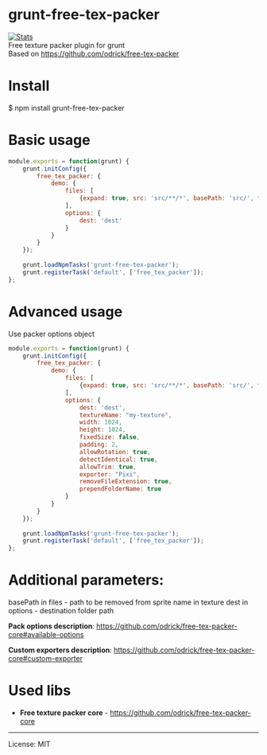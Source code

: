 # grunt-free-tex-packer

[![Stats](https://nodei.co/npm/grunt-free-tex-packer.png?downloads=true&stars=true)](https://www.npmjs.com/package/grunt-free-tex-packer) \
Free texture packer plugin for grunt \
Based on https://github.com/odrick/free-tex-packer

# Install
   
$ npm install grunt-free-tex-packer
   
# Basic usage
```js
module.exports = function(grunt) {
    grunt.initConfig({
        free_tex_packer: {
            demo: {
                files: [
                    {expand: true, src: 'src/**/*', basePath: 'src/', filter: 'isFile'}
                ],
                options: {
                    dest: 'dest'
                }
            }
        }
    });
    
    grunt.loadNpmTasks('grunt-free-tex-packer');
    grunt.registerTask('default', ['free_tex_packer']);
};
```

# Advanced usage

Use packer options object

```js
module.exports = function(grunt) {
    grunt.initConfig({
        free_tex_packer: {
            demo: {
                files: [
                    {expand: true, src: 'src/**/*', basePath: 'src/', filter: 'isFile'}
                ],
                options: {
                    dest: 'dest',
                    textureName: "my-texture",
                    width: 1024,
                    height: 1024,
                    fixedSize: false,
                    padding: 2,
                    allowRotation: true,
                    detectIdentical: true,
                    allowTrim: true,
                    exporter: "Pixi",
                    removeFileExtension: true,
                    prependFolderName: true
                }
            }
        }
    });
    
    grunt.loadNpmTasks('grunt-free-tex-packer');
    grunt.registerTask('default', ['free_tex_packer']);
};
```

# Additional parameters:

basePath in files - path to be removed from sprite name in texture
dest in options - destination folder path


**Pack options description**: https://github.com/odrick/free-tex-packer-core#available-options

**Custom exporters description**: https://github.com/odrick/free-tex-packer-core#custom-exporter

# Used libs

* **Free texture packer core** - https://github.com/odrick/free-tex-packer-core

---
License: MIT
